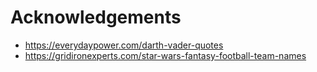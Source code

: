 # Acknowledgements

* https://everydaypower.com/darth-vader-quotes
* https://gridironexperts.com/star-wars-fantasy-football-team-names